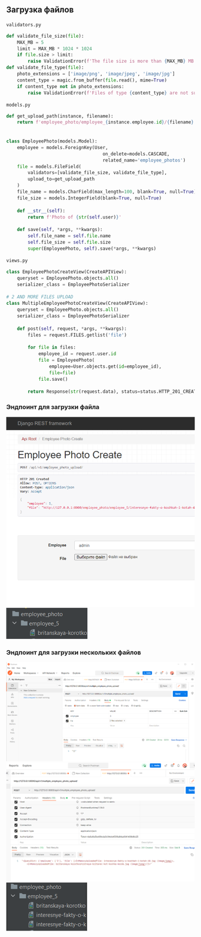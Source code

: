 ## Загрузка файлов
`validators.py`
```python
def validate_file_size(file):
    MAX_MB = 5
    limit = MAX_MB * 1024 * 1024
    if file.size > limit:
        raise ValidationError(f'The file size is more than {MAX_MB} MB.')
def validate_file_type(file):
    photo_extensions = ['image/png', 'image/jpeg', 'image/jpg']
    content_type = magic.from_buffer(file.read(), mime=True)
    if content_type not in photo_extensions:
        raise ValidationError(f'Files of type {content_type} are not supported.')
```
`models.py`
```python
def get_upload_path(instance, filename):
    return f'employee_photo/employee_{instance.employee.id}/{filename}'


class EmployeePhoto(models.Model):
    employee = models.ForeignKey(User,
                                    on_delete=models.CASCADE,
                                    related_name='employee_photos')
    file = models.FileField(
        validators=[validate_file_size, validate_file_type],
        upload_to=get_upload_path
    )
    file_name = models.CharField(max_length=100, blank=True, null=True)
    file_size = models.IntegerField(blank=True, null=True)

    def __str__(self):
        return f'Photo of {str(self.user)}'

    def save(self, *args, **kwargs):
        self.file_name = self.file.name
        self.file_size = self.file.size
        super(EmployeePhoto, self).save(*args, **kwargs)
```
`views.py`
```python
class EmployeePhotoCreateView(CreateAPIView):
    queryset = EmployeePhoto.objects.all()
    serializer_class = EmployeePhotoSerializer

# 2 AND MORE FILES UPLOAD
class MultipleEmployeePhotoCreateView(CreateAPIView):
    queryset = EmployeePhoto.objects.all()
    serializer_class = EmployeePhotoSerializer

    def post(self, request, *args, **kwargs):
        files = request.FILES.getlist('file')

        for file in files:
            employee_id = request.user.id
            file = EmployeePhoto(
                employee=User.objects.get(id=employee_id),
                file=file)
            file.save()

        return Response(str(request.data), status=status.HTTP_201_CREATED)

```
### Эндпоинт для загрузки файла
![Screenshot](img/uploaded_photo.PNG "Screenshot")
![Screenshot](img/photos_file.PNG "Screenshot")
### Эндпоинт для загрузки нескольких файлов
![Screenshot](img/file-multiple-upload.PNG "Screenshot")
![Screenshot](img/uploaded-multiple.PNG "Screenshot")
![Screenshot](img/photos_multiple_file.PNG "Screenshot")